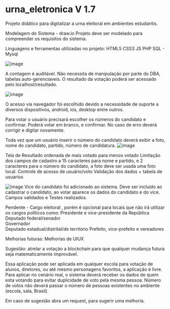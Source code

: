 # urna_eletronica V 1.7 

Projeto didático para digitalizar a urna eleitoral em ambientes estudantis.

Modelagem do Sistema - draw.io
Projeto deve ser modelado para compreender os requisitos do sistema.

Linguagens e ferramentas utilizadas no projeto:
  HTML5
  CSS3
  JS
  PHP
  SQL - Mysql

![image](https://github.com/user-attachments/assets/161c4643-70ed-4346-8a59-34be7cc98936)


  A contagem é auditável. Não necessita de manipulação por parte do DBA, tabelas auto-gerenciaveis.
  O resultado da votação poderá ser acessado pelo localhost/resultado.

![image](https://github.com/user-attachments/assets/2bef932a-ccf0-47aa-96fd-6156203deef7)

  O acesso via navegador foi escolhido devido a necessidade de suporte a diversos dispositivos, android, ios, desktop entre outros.

  Para votar o usuário precisará escolher os números do candidato e confirmar. Poderá votar em branco, e confirmar.
  No caso de erro deverá corrigir e digitar novamente.

  Toda vez que um usuário inserir o número do candidato deverá exibir a foto, nome do candidato, partido, número de candidatura.
![image](https://github.com/user-attachments/assets/2e75a9de-247f-464d-953d-9d5e0e4ff177)

Tela de Resultado ordenada de mais votado para menos votado
Limitação dos campos de cadastro a 15 caracteres para nome e partido, e 2 caracteres para o número do candidato, a foto deve ser usada uma foto local.
Controle de acesso de usuário/voto
Validação dos dados + tabela de usuarios

![image](https://github.com/user-attachments/assets/d6c3ef8b-fddd-4a92-9606-016e72f58c10)
Vice do candidato foi adicionado ao sistema. Deve ser incluido ao cadastrar o candidato, ao votar aparece os dados do candidato e do vice.
Campos validados e Testes realizados.

Pendente - Cargo eleitoral , porém é opcional para locais que não irá utilizar os cargos políticos como:
  Presidente e vice-presidente da República	
  Deputado federal/senador	
  Governador	
  Deputado estadual/distrital/de território	
  Prefeito, vice-prefeito e vereadores

Melhorias futuras:
  Melhorias de UIUX

Sugestão:
  atrelar a votação a blockchain para que qualquer mudança futura seja matematicamente improvável.

Essa aplicação pode ser aplicada em qualquer escola para votação de alunos, diretores, ou até mesmo personagens favoritos, a aplicação é livre.
Para aplicar no cenário real, o sistema deverá receber os dados de quem esta votando para evitar duplicidade de voto pela mesma pessoa.
Número de votos não deverá passar o número de pessoas existentes no ambiente (escola, sala, Brasil).

Em caso de sugestão abra um request, para sugerir uma melhoria.
